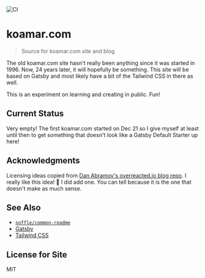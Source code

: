 ![CI](https://github.com/kenfeliciano/koamar.com/workflows/CI/badge.svg)

# koamar.com

> Source for koamar.com site and blog

The old koamar.com site hasn't really been anything since it was started in 1996. Now, 24 years later, it will hopefully be something. This site will be based on Gatsby and most likely have a bit of the Tailwind CSS in there as well.

This is an experiment on learning and creating in public. Fun!

## Current Status

Very empty! The first koamar.com started on Dec 21 so I give myself at least until then to get something that doesn't look like a Gatsby Default Starter up here!

## Acknowledgments

Licensing ideas copied from [Dan Abramov's overreacted.io blog repo](https://github.com/gaearon/overreacted.io). I really like this idea! 🎉 I did add one. You can tell because it is the one that doesn't make as much sense.

## See Also

- [`noffle/common-readme`](https://github.com/noffle/common-readme)
- [Gatsby](https://www.gatsbyjs.com/)
- [Tailwind CSS](https://tailwindcss.com/)

## License for Site

MIT
